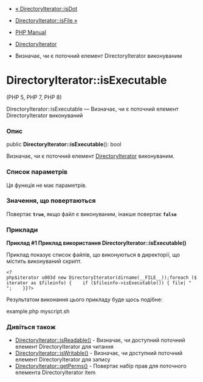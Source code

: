 - [« DirectoryIterator::isDot](directoryiterator.isdot.md)
- [DirectoryIterator::isFile »](directoryiterator.isfile.md)

- [PHP Manual](index.md)
- [DirectoryIterator](class.directoryiterator.md)
- Визначає, чи є поточний елемент DirectoryIterator
виконуваним

# DirectoryIterator::isExecutable

(PHP 5, PHP 7, PHP 8)

DirectoryIterator::isExecutable — Визначає, чи є поточний
елемент DirectoryIterator виконуваний

### Опис

public **DirectoryIterator::isExecutable**(): bool

Визначає, чи є поточний елемент
[DirectoryIterator](class.directoryiterator.md) виконуваним.

### Список параметрів

Ця функція не має параметрів.

### Значення, що повертаються

Повертає **`true`**, якщо файл є виконуваним, інакше повертає
**`false`**

### Приклади

**Приклад #1 Приклад використання **DirectoryIterator::isExecutable()****

Приклад показує список файлів, що виконуються в директорії, що містить
виконуваний скрипт.

` <?php$iterator u003d new DirectoryIterator(dirname(__FILE__));foreach ($iterator as $fileinfo) {    if ($fileinfo->isExecutable()) { file| "
";    }}?> `

Результатом виконання цього прикладу буде щось подібне:

example.php
myscript.sh

### Дивіться також

- [DirectoryIterator::isReadable()](directoryiterator.isreadable.md) -
Визначає, чи доступний поточний елемент DirectoryIterator для читання
- [DirectoryIterator::isWritable()](directoryiterator.iswritable.md) -
Визначає, чи доступний поточний елемент DirectoryIterator для запису
- [DirectoryIterator::getPerms()](directoryiterator.getperms.md) -
Повертає набір прав для поточного елемента DirectoryIterator item
